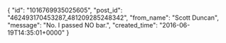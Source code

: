  {
   "id": "1016769935025605",
   "post_id": "462493170453287_481209285248342",
   "from_name": "Scott Duncan",
   "message": "No. I passed NO bar.",
   "created_time": "2016-06-19T14:35:01+0000"
 }
